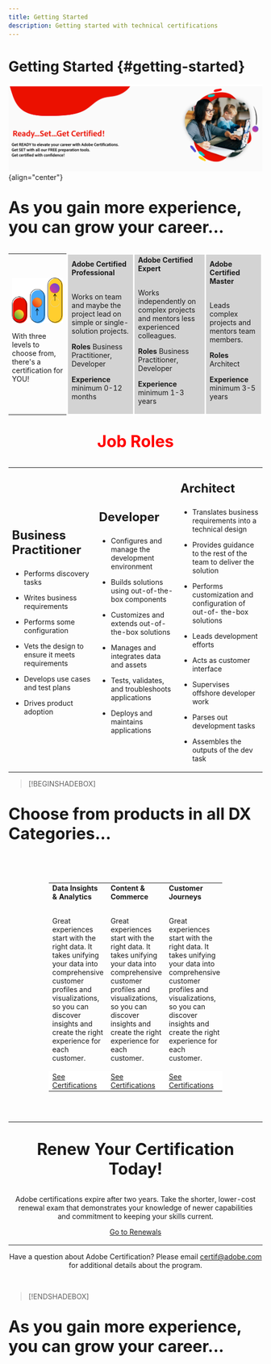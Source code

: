 ```yaml
---
title: Getting Started
description: Getting started with technical certifications
---
```


# Getting Started {#getting-started}

![Ready Set Get Certified](/help/assets/ready-set-get-certified.png "Ready Set Get Certified") {align="center"}

<p align="left" style="font-size: xx-large;font-weight: 700">As you gain more experience, you can grow your career...</p>


<p align="center">
<table>
<tr  style="border: 0;">
  <td>
  <img alt="three certification levels"  src="/help/assets/levels.png" />

  With three levels to choose from, there's a certification for YOU!
  </td>

  <td style="background-color: lightgray;border-color: white;border-style: solid;">
  <strong>Adobe Certified Professional</strong><br>&nbsp;

  Works on team and maybe the project lead on simple or single-solution projects.

  <strong>Roles</strong>
  Business Practitioner, Developer

  <strong>Experience</strong>
  minimum 0-12 months
  </td>

  <td style="background-color: lightgray;border-color: white;border-style: solid;">
  <strong>Adobe Certified Expert</strong><br>&nbsp;

  Works independently on complex projects and mentors less experienced colleagues.

  <strong>Roles</strong>
  Business Practitioner, Developer

  <strong>Experience</strong>
  minimum 1-3 years
  </td>

  <td style="background-color: lightgray;border-color: white;border-style: solid;">
  <strong>Adobe Certified Master</strong><br>&nbsp;

  Leads complex projects and mentors team members.

  <strong>Roles</strong>
  Architect

  <strong>Experience</strong>
  minimum 3-5 years
  </td>

</tr>
</table>  
</p>

<p align="center" style="font-size: xx-large;font-weight: 700;color: red">Job Roles</p>

<p align="center">
<table>
<tr  style="border: 0;">

<td>
<p align="Left" style="font-size: x-large;font-weight: 700;">Business Practitioner</p>

* Performs discovery tasks
* Writes business requirements
* Performs some configuration
* Vets the design to ensure it meets requirements
* Develops use cases and test plans
* Drives product adoption

  </td>

<td>
<p align="Left" style="font-size: x-large;font-weight: 700;">Developer</p>

* Configures and manage the development environment
* Builds solutions using out-of-the-box components
* Customizes and extends out-of-the-box solutions
* Manages and integrates data and assets
* Tests, validates, and troubleshoots applications
* Deploys and maintains applications 

  </td>

<td>
<p align="Left" style="font-size: x-large;font-weight: 700;">Architect</p>

* Translates business requirements into a technical design
* Provides guidance to the rest of the team to deliver the solution
* Performs customization and configuration of out-of- the-box solutions
* Leads development efforts
* Acts as customer interface
* Supervises offshore developer work
* Parses out development tasks
* Assembles the outputs of the dev task

  </td>

</tr>
</table>  
</p>

>[!BEGINSHADEBOX]

<p align="left" style="font-size: xx-large;font-weight: 700;">Choose from products in all DX Categories...</p>
<div style="background-image: url(/help/assets/blue-cube.png);background-repeat: no-repeat;background-position: top left;">
    <div style="background-image: url(/help/assets/green-blob.png);background-repeat: no-repeat;background-position: bottom right;">
        <div class="table-container" style="padding: 2rem 5rem;">
            <table>
                <tbody>
                    <tr style="border: 0;">
                        <td>
                            <strong>Data Insights &amp; Analytics</strong><br>&nbsp;
                            <p>Great experiences start with the right data. It takes unifying your data into
                                comprehensive customer profiles and visualizations, so you can discover insights and
                                create the right experience for each customer.</p>
                        </td>
                        <td>
                            <strong>Content &amp; Commerce</strong><br>&nbsp;
                            <p>Great experiences start with the right data. It takes unifying your data into
                                comprehensive customer profiles and visualizations, so you can discover insights and
                                create the right experience for each customer.</p>
                        </td>
                        <td>
                            <strong>Customer Journeys</strong><br>&nbsp;
                            <p>Great experiences start with the right data. It takes unifying your data into
                                comprehensive customer profiles and visualizations, so you can discover insights and
                                create the right experience for each customer.</p>
                        </td>
                        <td>
                            <strong>Data Insights &amp; Analytics</strong><br>&nbsp;
                            <p>Great experiences start with the right data. It takes unifying your data into
                                comprehensive customer profiles and visualizations, so you can discover insights and
                                create the right experience for each customer.</p>
                        </td>
                    </tr>
                    <tr style="border: 0;background-color: white;">
                        <td>
                            <a href="/docs/certification/certification/technical-certifications/data-insights-analytics/certifications.html?lang=en"
                                target="_blank"
                                class="spectrum-Button spectrum-Button--outline spectrum-Button--primary spectrum-Button--sizeM"><span
                                    class="spectrum-Button-label has-no-wrap has-text-weight-bold">See
                                    Certifications</span></a>
                        </td>
                        <td>
                            <a href="/docs/certification/certification/technical-certifications/content-commerce/certfications.html?lang=en"
                                target="_blank"
                                class="spectrum-Button spectrum-Button--outline spectrum-Button--primary spectrum-Button--sizeM"><span
                                    class="spectrum-Button-label has-no-wrap has-text-weight-bold">See
                                    Certifications</span></a>
                        </td>
                        <td>
                            <a href="/docs/certification/certification/technical-certifications/customer-journeys/certifications.html?lang=en"
                                target="_blank"
                                class="spectrum-Button spectrum-Button--outline spectrum-Button--primary spectrum-Button--sizeM"><span
                                    class="spectrum-Button-label has-no-wrap has-text-weight-bold">See
                                    Certifications</span></a>
                        </td>
                        <td>
                            <a href="/docs/certification/certification/technical-certifications/marketing-workflow/certifications.html?lang=en"
                                target="_blank"
                                class="spectrum-Button spectrum-Button--outline spectrum-Button--primary spectrum-Button--sizeM"><span
                                    class="spectrum-Button-label has-no-wrap has-text-weight-bold">See
                                    Certifications</span></a>
                        </td>
                    </tr>                    
                </tbody>
            </table>
        </div>
    </div>
</div>

</p>
<table>
    <tr style="border: 0;">
        <td>
            <p align="center" style="font-size: xx-large;font-weight: 700">Renew Your Certification Today!</p>
            <p align="center">Adobe certifications expire after two years. Take the shorter, lower-cost renewal exam
                that demonstrates your knowledge of newer capabilities and commitment to keeping your skills
                current.</p>
            <p align="center"><a href="https://experienceleague.adobe.com" target="_blank"
                    class="spectrum-Button spectrum-Button--outline spectrum-Button--primary spectrum-Button--sizeM"><span
                        class="spectrum-Button-label has-no-wrap has-text-weight-bold">Go to Renewals</span></a></p>
        </td>
    </tr>
</table>
<p align="center">Have a question about Adobe Certification? Please email <a
        href="mailto:certif@adobe.com">certif@adobe.com</a> for additional details about the program.</p>
<br />

>[!ENDSHADEBOX]



<p align="left" style="font-size: xx-large;font-weight: 700">As you gain more experience, you can grow your career...</p>

<!---

<tr  style="border: 0;">
  <td>
  <img alt="three certification levels"  src="/help/assets/levels.png" />

  With three levels to choose from, there's a certification for YOU!
  </td>

  <td style="background-color: lightgray;border-color: white;border-style: solid;">
  <strong>Adobe Certified Professional</strong><br>&nbsp;

  Works on team and maybe the project lead on simple or single-solution projects.

  <strong>Roles</strong>
  Business Practitioner, Developer

  <strong>Experience</strong>
  minimum 0-12 months
  </td>

  <td style="background-color: lightgray;border-color: white;border-style: solid;">
  <strong>Adobe Certified Expert</strong><br>&nbsp;

  Works independently on complex projects and mentors less experienced colleagues.

  <strong>Roles</strong>
  Business Practitioner, Developer

  <strong>Experience</strong>
  minimum 1-3 years
  </td>

  <td style="background-color: lightgray;border-color: white;border-style: solid;">
  <strong>Adobe Certified Master</strong><br>&nbsp;

  Leads complex projects and mentors team members.

  <strong>Roles</strong>
  Architect

  <strong>Experience</strong>
  minimum 3-5 years
  </td>

</tr> 



<p align="center">
<table>
<tr  style="border: 0;">
  <td style="rowspan: 3;">
  
  <img alt="three certification levels"  src="/help/assets/levels.png" />
  With three levels to choose from, there's a certification for YOU!
  </td>
  <td style="background-color: lightgray;border-color: white;border-style: solid;">
  <strong>Adobe Certified Professional</strong><br>&nbsp;
  Works on team and maybe the project lead on simple or single-solution projects.
  </td>

  <td style="background-color: lightgray;border-color: white;border-style: solid;">
  <strong>Adobe Certified Expert</strong><br>&nbsp;
  Works independently on complex projects and mentors less experienced colleagues.
  </td>

  <td style="background-color: lightgray;border-color: white;border-style: solid;">
  <strong>Adobe Certified Master</strong><br>&nbsp;
  Leads complex projects and mentors team members.
  </td>

<tr  style="border: 0;">
  <td style="background-color: lightgray;border-color: white;border-style: solid;">
  </td>
  <td style="background-color: lightgray;border-color: white;border-style: solid;">
  <strong>Roles</strong><br>
  Business Practitioner, Developer
  </td>
  <td style="background-color: lightgray;border-color: white;border-style: solid;">  
  <strong>Roles</strong><br>
  Business Practitioner, Developer
  </td>
  <td style="background-color: lightgray;border-color: white;border-style: solid;">  
  <strong>Roles</strong><br>
  Architect
  </td>
<tr  style="border: 0;">
  <td style="background-color: lightgray;border-color: white;border-style: solid;">
  </td>
  <td style="background-color: lightgray;border-color: white;border-style: solid;">
  <strong>Experience</strong><br>
  minimum 0-12 months
  </td>

  <td style="background-color: lightgray;border-color: white;border-style: solid;">
  <strong>Experience</strong><br>
  minimum 1-3 years
  </td>

  <td style="background-color: lightgray;border-color: white;border-style: solid;">
  <strong>Experience</strong><br>
  minimum 3-5 years
  </td>

</tr>

</table>  
</p>

--->